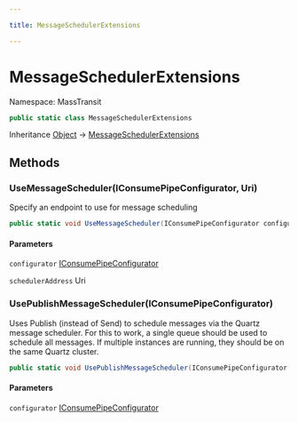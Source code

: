 ```yaml
---

title: MessageSchedulerExtensions

---
```


# MessageSchedulerExtensions

Namespace: MassTransit

```csharp
public static class MessageSchedulerExtensions
```

Inheritance [Object](https://learn.microsoft.com/en-us/dotnet/api/system.object) → [MessageSchedulerExtensions](../masstransit/messageschedulerextensions)

## Methods

### **UseMessageScheduler(IConsumePipeConfigurator, Uri)**

Specify an endpoint to use for message scheduling

```csharp
public static void UseMessageScheduler(IConsumePipeConfigurator configurator, Uri schedulerAddress)
```

#### Parameters

`configurator` [IConsumePipeConfigurator](../../masstransit-abstractions/masstransit/iconsumepipeconfigurator)<br/>

`schedulerAddress` Uri<br/>

### **UsePublishMessageScheduler(IConsumePipeConfigurator)**

Uses Publish (instead of Send) to schedule messages via the Quartz message scheduler. For this to work, a single
 queue should be used to schedule all messages. If multiple instances are running, they should be on the same Quartz
 cluster.

```csharp
public static void UsePublishMessageScheduler(IConsumePipeConfigurator configurator)
```

#### Parameters

`configurator` [IConsumePipeConfigurator](../../masstransit-abstractions/masstransit/iconsumepipeconfigurator)<br/>

